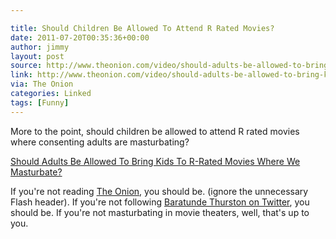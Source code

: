 ```yaml
---

title: Should Children Be Allowed To Attend R Rated Movies?
date: 2011-07-20T00:35:36+00:00
author: jimmy
layout: post
source: http://www.theonion.com/video/should-adults-be-allowed-to-bring-kids-to-rrated-m,20961
link: http://www.theonion.com/video/should-adults-be-allowed-to-bring-kids-to-rrated-m,20961
via: The Onion
categories: Linked
tags: [Funny]
---
```


More to the point, should children be allowed to attend R rated movies where consenting adults are masturbating? 

  
[Should Adults Be Allowed To Bring Kids To R-Rated Movies Where We Masturbate?][1]

If you're not reading [The Onion][2], you should be. (ignore the unnecessary Flash header). If you're not following [Baratunde Thurston on Twitter][3], you should be. If you're not masturbating in movie theaters, well, that's up to you. 

   [1]: http://www.theonion.com/video/should-adults-be-allowed-to-bring-kids-to-rrated-m,20961
   [2]: http://www.theonion.com
   [3]: http://www.twitter.com/baratunde


